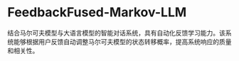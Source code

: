 # FeedbackFused-Markov-LLM
结合马尔可夫模型与大语言模型的智能对话系统，具有自动化反馈学习能力。该系统能够根据用户反馈自动调整马尔可夫模型的状态转移概率，提高系统响应的质量和相关性。
